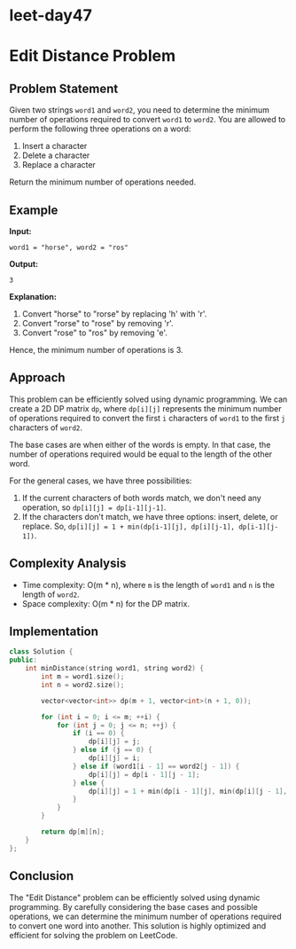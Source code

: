 # leet-day47

# Edit Distance Problem

## Problem Statement

Given two strings `word1` and `word2`, you need to determine the minimum number of operations required to convert `word1` to `word2`. You are allowed to perform the following three operations on a word:

1. Insert a character
2. Delete a character
3. Replace a character

Return the minimum number of operations needed.

## Example

**Input:**
```
word1 = "horse", word2 = "ros"
```

**Output:**
```
3
```

**Explanation:**
1. Convert "horse" to "rorse" by replacing 'h' with 'r'.
2. Convert "rorse" to "rose" by removing 'r'.
3. Convert "rose" to "ros" by removing 'e'.

Hence, the minimum number of operations is 3.

## Approach

This problem can be efficiently solved using dynamic programming. We can create a 2D DP matrix `dp`, where `dp[i][j]` represents the minimum number of operations required to convert the first `i` characters of `word1` to the first `j` characters of `word2`.

The base cases are when either of the words is empty. In that case, the number of operations required would be equal to the length of the other word.

For the general cases, we have three possibilities:
1. If the current characters of both words match, we don't need any operation, so `dp[i][j] = dp[i-1][j-1]`.
2. If the characters don't match, we have three options: insert, delete, or replace. So, `dp[i][j] = 1 + min(dp[i-1][j], dp[i][j-1], dp[i-1][j-1])`.

## Complexity Analysis

- Time complexity: O(m * n), where `m` is the length of `word1` and `n` is the length of `word2`.
- Space complexity: O(m * n) for the DP matrix.

## Implementation

```cpp
class Solution {
public:
    int minDistance(string word1, string word2) {
        int m = word1.size();
        int n = word2.size();

        vector<vector<int>> dp(m + 1, vector<int>(n + 1, 0));

        for (int i = 0; i <= m; ++i) {
            for (int j = 0; j <= n; ++j) {
                if (i == 0) {
                    dp[i][j] = j;
                } else if (j == 0) {
                    dp[i][j] = i;
                } else if (word1[i - 1] == word2[j - 1]) {
                    dp[i][j] = dp[i - 1][j - 1];
                } else {
                    dp[i][j] = 1 + min(dp[i - 1][j], min(dp[i][j - 1], dp[i - 1][j - 1]));
                }
            }
        }

        return dp[m][n];
    }
};
```

## Conclusion

The "Edit Distance" problem can be efficiently solved using dynamic programming. By carefully considering the base cases and possible operations, we can determine the minimum number of operations required to convert one word into another. This solution is highly optimized and efficient for solving the problem on LeetCode.
